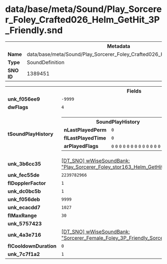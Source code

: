 <h1>data/base/meta/Sound/Play_Sorcerer_Foley_Crafted026_Helm_GetHit_3P_Friendly.snd</h1><table><tr><th colspan="100%">Metadata</th></tr><tr><td><b>Name</b></td><td>data/base/meta/Sound/Play_Sorcerer_Foley_Crafted026_Helm_GetHit_3P_Friendly.snd</td></tr><tr><td><b>Type</b></td><td>SoundDefinition</td></tr><tr><td><b>SNO ID</b></td><td>1389451</td></tr></table>

<table><tr><th colspan="100%">Fields</th></tr><tr><td><b>unk_f056ee9</b></td><td><code>-9999</code></td></tr><tr><td><b>dwFlags</b></td><td><code>4</code></td></tr><tr><td><b>tSoundPlayHistory</b></td><td><table><tr><th colspan="100%">SoundPlayHistory</th></tr><tr><td><b>nLastPlayedPerm</b></td><td><code>0</code></td></tr><tr><td><b>flLastPlayedTime</b></td><td><code>0</code></td></tr><tr><td><b>arPlayedFlags</b></td><td><code>0</code>
<code>0</code>
<code>0</code>
<code>0</code>
<code>0</code>
<code>0</code>
<code>0</code>
<code>0</code>
<code>0</code>
<code>0</code>
<code>0</code>
<code>0</code>
<code>0</code>
<code>0</code>
<code>0</code>
<code>0</code>
</td></tr></table>

</td></tr><tr><td><b>unk_3b6cc35</b></td><td><a href="..\wWiseSoundBank\Play_Sorcerer_Foley_stor163_Helm_GetHit_1P_MediaShared.wsb.md">[DT_SNO] wWiseSoundBank: "Play_Sorcerer_Foley_stor163_Helm_GetHit_1P_MediaShared"</a></td></tr><tr><td><b>unk_fec55de</b></td><td><code>2239782966</code></td></tr><tr><td><b>flDopplerFactor</b></td><td><code>1</code></td></tr><tr><td><b>unk_dc0bc5b</b></td><td><code>1</code></td></tr><tr><td><b>unk_f056deb</b></td><td><code>9999</code></td></tr><tr><td><b>unk_ecacdd7</b></td><td><code>1027</code></td></tr><tr><td><b>flMaxRange</b></td><td><code>30</code></td></tr><tr><td><b>unk_5757423</b></td><td></td></tr><tr><td><b>unk_4a3e716</b></td><td><a href="..\wWiseSoundBank\Sorcerer_Female_Foley_3P_Friendly_Sorcerer_Foley_Crafted026_Helm_3P_Friendly.wsb.md">[DT_SNO] wWiseSoundBank: "Sorcerer_Female_Foley_3P_Friendly_Sorcerer_Foley_Crafted026_Helm_3P_Friendly"</a></td></tr><tr><td><b>flCooldownDuration</b></td><td><code>0</code></td></tr><tr><td><b>unk_7c7f1a2</b></td><td><code>1</code></td></tr></table>

